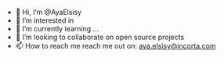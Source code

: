 - 👋 Hi, I’m @AyaElsisy
- 👀 I’m interested in 
- 🌱 I’m currently learning ...
- 💞️ I’m looking to collaborate on open source projects 
- 📫 How to reach me reach me out on: aya.elsisy@incorta.com

<!---
AyaElsisy/AyaElsisy is a ✨ special ✨ repository because its `README.md` (this file) appears on your GitHub profile.
You can click the Preview link to take a look at your changes.
--->
